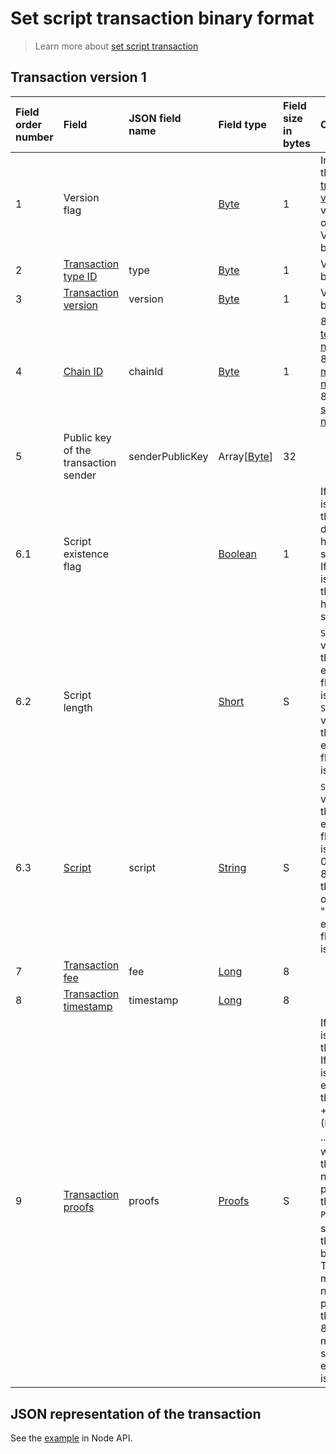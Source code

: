 # Set script transaction binary format

> Learn more about [set script transaction](/en/blockchain/transaction-type/set-script-transaction)

## Transaction version 1

| Field order number | Field | JSON field name | Field type | Field size in bytes | Comment |
| :--- | :--- | :--- | :--- | :--- | :--- |
| 1 | Version flag | | [Byte](/en/blockchain/blockchain/blockchain-data-types) | 1 | Indicates the [transaction version](/en/blockchain/transaction/transaction-version) is version 2 or higher.<br>Value must be 0 |
| 2 | [Transaction type ID](/en/blockchain/transaction-type) | type | [Byte](/en/blockchain/blockchain/blockchain-data-types) | 1 | Value must be 13 |
| 3 | [Transaction version](/en/blockchain/transaction/transaction-version) | version | [Byte](/en/blockchain/blockchain/blockchain-data-types) | 1 | Value must be 1 |
| 4 | [Chain ID](/en/blockchain/blockchain-network/chain-id) | chainId | [Byte](/en/blockchain/blockchain/blockchain-data-types) | 1 | 84 — for [test network](/en/blockchain/blockchain-network/test-network)<br>87 — for [main network](/en/blockchain/blockchain-network/main-network)<br>83 — for [stage network](/en/blockchain/blockchain-network/stage-network) |
| 5 | Public key of the transaction sender  | senderPublicKey | Array[[Byte](/en/blockchain/blockchain/blockchain-data-types)] | 32 | |
| 6.1 | Script existence flag | | [Boolean](/en/blockchain/blockchain/blockchain-data-types) | 1 | If the value is 0, then the token does not have a script.<br>If the value is 1, then the token has a script |
| 6.2 | Script length | | [Short](/en/blockchain/blockchain/blockchain-data-types) | S | `S = 0` if the value of the "Script existence flag" field is 0.<br>`S = 2` if the value of the "Script existence flag" field is 1 |
| 6.3 | [Script](/en/ride/script) | script | [String](/en/blockchain/blockchain/blockchain-data-types) | S | `S = 0` if the value of the "Script existence flag" field is 0.<br>0 &lt; `S` ≤ 8192, if the value of the "Script existence flag" field is 1 |
| 7 | [Transaction fee](/en/blockchain/transaction/transaction-fee) | fee | [Long](/en/blockchain/blockchain/blockchain-data-types) | 8 | |
| 8 | [Transaction timestamp](/en/blockchain/transaction/transaction-timestamp) | timestamp | [Long](/en/blockchain/blockchain/blockchain-data-types) | 8 | |
| 9 | [Transaction proofs](/en/blockchain/transaction/transaction-proof) | proofs | [Proofs](/en/blockchain/transaction/transaction-proof) | S | If the array is empty, then `S`= 3. <br>If the array is not empty, then `S` = 3 + 2 × `N` + (`P`<sub>1</sub> + `P`<sub>2</sub> + ... + `P`<sub>n</sub>), where `N` is the number of proofs in the array, `P`<sub>n</sub> is the size on `N`-th proof in bytes. <br>The maximum number of proofs in the array is 8. The maximum size of each proof is 64 bytes |

## JSON representation of the transaction

See the [example](https://nodes.wavesnodes.com/transactions/info/8Nwjd2tcQWff3S9WAhBa7vLRNpNnigWqrTbahvyfMVrU) in Node API.
